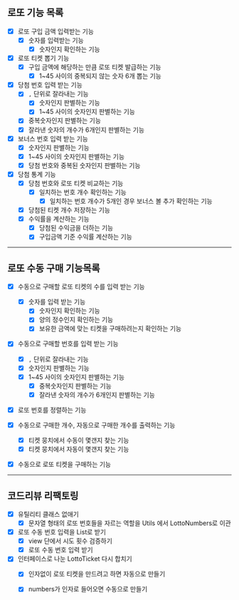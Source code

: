 ## 로또 기능 목록
- [x] 로또 구입 금액 입력받는 기능
    - [x] 숫자를 입력받는 기능
        - [x] 숫자인지 확인하는 기능
            
- [x] 로또 티켓 뽑기 기능
    - [x] 구입 금액에 해당하는 만큼 로또 티켓 발급하는 기능
        - [x] 1~45 사이의 중복되지 않는 숫자 6개 뽑는 기능 
    
- [x] 당첨 번호 입력 받는 기능
    - [x] `,` 단위로 잘라내는 기능
        - [x] 숫자인지 판별하는 기능
        - [x] 1~45 사이의 숫자인지 판별하는 기능
    - [x] 중복숫자인지 판별하는 기능
    - [x] 잘라낸 숫자의 개수가 6개인지 판별하는 기능

- [x] 보너스 번호 입력 받는 기능
    - [x] 숫자인지 판별하는 기능
    - [x] 1~45 사이의 숫자인지 판별하는 기능
    - [x] 당첨 번호와 중복된 숫자인지 판별하는 기능

- [x] 당첨 통계 기능
    - [x] 당첨 번호와 로또 티켓 비교하는 기능 
        - [x] 일치하는 번호 개수 확인하는 기능
            - [x] 일치하는 번호 개수가 5개인 경우 보너스 볼 추가 확인하는 기능
    - [x] 당첨된 티켓 개수 저장하는 기능
    - [x] 수익률을 계산하는 기능
        - [x] 당첨된 수익금을 더하는 기능
        - [x] 구입금액 기준 수익률 계산하는 기능
    
---

## 로또 수동 구매 기능목록

- [x] 수동으로 구매할 로또 티켓의 수를 입력 받는 기능
    - [x] 숫자를 입력 받는 기능
        - [x] 숫자인지 확인하는 기능
        - [x] 양의 정수인지 확인하는 기능
        - [x] 보유한 금액에 맞는 티켓을 구매하려는지 확인하는 기능
    
- [x] 수동으로 구매할 번호를 입력 받는 기능
  - [x] `,` 단위로 잘라내는 기능
  - [x] 숫자인지 판별하는 기능
  - [x] 1~45 사이의 숫자인지 판별하는 기능
    - [x] 중복숫자인지 판별하는 기능
    - [x] 잘라낸 숫자의 개수가 6개인지 판별하는 기능
    
- [x] 로또 번호를 정렬하는 기능
    
- [x] 수동으로 구매한 개수, 자동으로 구매한 개수를 출력하는 기능
    - [x] 티켓 뭉치에서 수동이 몇갠지 찾는 기능
    - [x] 티켓 뭉치에서 자동이 몇갠지 찾는 기능
    
- [x] 수동으로 로또 티켓을 구매하는 기능

---

## 코드리뷰 리팩토링
- [x] 유틸리티 클래스 없애기
    - [x] 문자열 형태의 로또 번호들을 자르는 역할을 Utils 에서 LottoNumbers로 이관
    
- [x] 로또 수동 번호 입력을 List로 받기
    - [x] view 단에서 시도 횟수 검증하기
    - [x] 로또 수동 번호 입력 받기
    
- [x] 인터페이스로 나눈 LottoTicket 다시 합치기
    - [x] 인자없이 로또 티켓을 만드려고 하면 자동으로 만들기
    - [x] numbers가 인자로 들어오면 수동으로 만들기
    